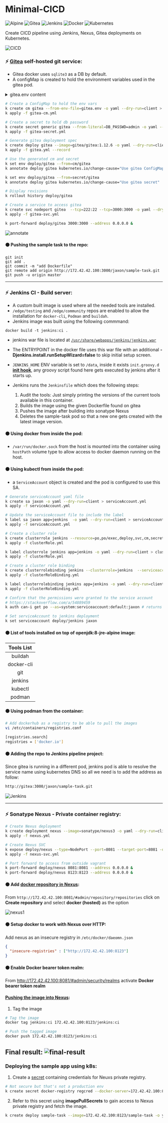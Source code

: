 # Minimal-CICD

![Alpine](https://img.shields.io/badge/-Alpine-0D597F?style=for-the-badge&logo=alpine%20linux&logoColor=white)
![Gitea](https://img.shields.io/badge/-gitea-609926?style=for-the-badge&logo=gitea&logoColor=white)
![Jenkins](https://img.shields.io/badge/-JENKINS-D24939?style=for-the-badge&logo=JENKINS&logoColor=white)
![Docker](https://img.shields.io/badge/-docker-2496ED?style=for-the-badge&logo=docker&logoColor=white)
![Kubernetes](https://img.shields.io/badge/-kubernetes-326CE5?style=for-the-badge&logo=kubernetes&logoColor=white)


Create CICD pipeline using Jenkins, Nexus, Gitea deployments on Kubernetes.

![CICD](https://github.com/theJaxon/Minimal-CICD/blob/master/etc/CICD/Overview-transparent-bg.png)

### :zap: [Gitea](https://hub.docker.com/r/gitea/gitea) self-hosted git service:
- Gitea docker uses `sqlite3` as a DB by default.
- A configMap is created to hold the environment variables used in the gitea pod.

<details>
<summary>gitea.env content</summary>
<p>

```
DOMAIN=172.42.42.100
SSH_DOMAIN=172.42.42.100
DB_NAME=admin
DB_USER=admin
DISABLE_GIT_HOOKS=false
```

</p>
</details>


```bash
# Create a ConfigMap to hold the env vars 
k create cm gitea --from-env-file=gitea.env -o yaml --dry-run=client > gitea-cm.yml
k apply -f gitea-cm.yml

# Create a secret to hold db password 
k create secret generic gitea --from-literal=DB_PASSWD=admin -o yaml --dry-run=client > gitea-secret.yml
k apply -f gitea-secret.yml

# Generate gitea deployment spec
k create deploy gitea --image=gitea/gitea:1.12.6 -o yaml --dry-run=client > gitea.yml
k apply -f gitea.yml --record

# Use the generated cm and secret 
k set env deploy/gitea --from=cm/gitea
k annotate deploy gitea kubernetes.io/change-cause="Use gitea ConfigMap"

k set env deploy/gitea --from=secret/gitea
k annotate deploy gitea kubernetes.io/change-cause="Use gitea secret"

# Display revisions 
k rollout history deploy/gitea

# Create a service to access gitea 
k create svc nodeport gitea  --tcp=222:22 --tcp=3000:3000 -o yaml --dry-run=client > gitea-svc.yml
k apply -f gitea-svc.yml

k port-forward deploy/gitea 3000:3000 --address 0.0.0.0 &
```

![annotate](https://github.com/theJaxon/Minimal-CICD/blob/master/etc/gitea/gitea-rollout.jpg)

#### :black_circle: Pushing the sample task to the repo:
```
git init
git add .
git commit -m "add Dockerfile"
git remote add origin http://172.42.42.100:3000/jaxon/sample-task.git
git push -u origin master
```

---

### :zap: Jenkins CI - Build server:
- A custom built image is used where all the needed tools are installed.
- `/edge/testing` and `/edge/community` repos are enabled to allow the installation for `docker-cli`, `Podman` and `buildah`.
- Jenkins image was built using the following commmand:

```
docker build -t jenkins:ci .
```

- jenkins war file is located at [`/usr/share/webapps/jenkins/jenkins.war`](https://pkgs.alpinelinux.org/contents?branch=edge&name=jenkins&arch=x86&repo=community)
- The ENTRYPOINT in the docker file uses this war file with an additional **-Djenkins.install.runSetupWizard=false** to skip initial setup screen.
- `JENKINS_HOME` ENV variable is set to `/data`, inside it exists `init.groovy.d` **[init hook](https://www.jenkins.io/doc/book/managing/groovy-hook-scripts/#post-initialization-script-init-hook)**, any groovy script found here gets executed by jenkins after it starts up.
- Jenkins runs the `Jenkinsfile` which does the following steps:

  1. Audit the tools: Just simply printing the versions of the current tools available in this container.
  2. Builds the image using the given Dockerfile found on gitea
  3. Pushes the image after building into sonatype Nexus
  4. Deletes the sample-task pod so that a new one gets created with the latest image version.

#### :black_circle: Using docker from inside the pod:
- `/var/run/docker.sock` from the host is mounted into the container using `hostPath` volume type to allow access to docker daemon running on the host.

#### :black_circle: Using kubectl from inside the pod:
- a `ServiceAccount` object is created and the pod is configured to use this SA.

```bash
# Generate serviceAccount yaml file
k create sa jaxon -o yaml --dry-run=client > serviceAccount.yml
k apply -f serviceAccount.yml

# Update the serviceAccount file to include the label
k label sa jaxon app=jenkins  -o yaml --dry-run=client > serviceAccount.yml
k apply -f serviceAccount.yml

# Create a cluster role 
k create clusterrole jenkins --resource=po,po/exec,deploy,svc,cm,secrets --verb=create,delete,get,list,update,watch -o yaml --dry-run=client > clusterRole.yml
k apply -f clusterRole.yml

k label clusterrole jenkins app=jenkins -o yaml --dry-run=client > clusterRole.yml
k apply -f clusterRole.yml

# Create a cluster role binding 
k create clusterrolebinding jenkins --clusterrole=jenkins  --serviceaccount=default:jaxon -o yaml --dry-run=client > clusterRoleBinding.yml
k apply -f clusterRoleBinding.yml

k label clusterrolebinding jenkins app=jenkins -o yaml --dry-run=client > clusterRoleBinding.yml
k apply -f clusterRoleBinding.yml

# Confirm that the permissions were granted to the service account 
# https://stackoverflow.com/a/54889459 
k auth can-i get po --as=system:serviceaccount:default:jaxon # returns yes so we're good to go

# Set serviceAccount to jenkins deployment 
k set serviceaccount deploy/jenkins jaxon
```
#### :black_circle: List of tools installed on top of openjdk:8-jre-alpine image:

| Tools List 	|
|:-:	|
| buildah 	|
| docker-cli 	|
| git 	|
| jenkins 	|
| kubectl 	|
| podman 	|


#### :black_circle: Using podman from the container:
```bash
# Add dockerhub as a registry to be able to pull the images 
vi /etc/containers/registries.conf

[registries.search]
registries = ['docker.io']
```

#### :black_circle: Adding the repo to Jenkins pipeline project:
Since gitea is running in a different pod, jenkins pod is able to resolve the service name using kubernetes DNS so all we need is to add the address as follow:
```bash
http://gitea:3000/jaxon/sample-task.git
```

![Jenkins](https://github.com/theJaxon/Minimal-CICD/blob/master/etc/Pipeline-repo.jpg)

---

### :zap: Sonatype Nexus - Private container registry:

```bash
# Create Nexus deployment 
k create deployment nexus --image=sonatype/nexus3 -o yaml --dry-run=client > nexus.yml
k apply -f nexus.yml

# Create Nexus SVC 
k expose deploy/nexus --type=NodePort --port=8081 --target-port=8081 -o yaml --dry-run=client > nexus-svc.yml
k apply -f nexus-svc.yml

# Port forward to access from outside vagrant
k port-forward deploy/nexus 8081:8081 --address 0.0.0.0 &
k port-forward deploy/nexus 8123:8123 --address 0.0.0.0 &
```
#### :black_circle: Add [docker repository in Nexus](https://www.ivankrizsan.se/2016/06/09/create-a-private-docker-registry/):
From `http://172.42.42.100:8081/#admin/repository/repositories` click on **Create repository** and select **docker (hosted)** as the option

![nexus1](https://github.com/theJaxon/Minimal-CICD/blob/master/etc/Nexus/Nexus3-repo.jpg)

#### :black_circle: Setup docker to work with Nexus over HTTP:
Add nexus as an insecure registry in `/etc/docker/daeomn.json`

```json
{
  "insecure-registries" : ["http://172.42.42.100:8123"]
}
```

#### :black_circle: Enable Docker bearer token realm:

From http://172.42.42.100:8081/#admin/security/realms activate **Docker bearer token realm**

#### [Pushing the image into Nexus](https://help.sonatype.com/repomanager3/formats/docker-registry/pushing-images):
1. Tag the image 
```bash
# Tag the image 
docker tag jenkins:ci 172.42.42.100:8123/jenkins:ci

# Push the tagged image 
docker push 172.42.42.100:8123/jenkins:ci
```

Final result:
![final-result](https://github.com/theJaxon/Minimal-CICD/blob/master/etc/Nexus/Nexus-image.jpg)
---

### Deploying the sample app using k8s:
1. Create a [secret](https://kubernetes.io/docs/tasks/configure-pod-container/pull-image-private-registry/#create-a-secret-by-providing-credentials-on-the-command-line) containing credentials for Neuxs private registry.

```bash
# Not secure but that's not a production env 
k create secret docker-registry regcred --docker-server=172.42.42.100:8123 --docker-username=admin --docker-password=admin
```

2. Refer to this secret using **imagePullSecrets** to gain access to Nexus private registry and fetch the image.

```bash
k create deploy sample-task --image=172.42.42.100:8123/sample-task -o yaml --dry-run=client > sample-task.yml
```
